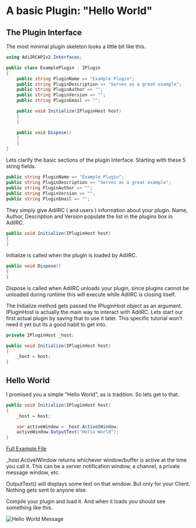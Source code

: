 # A basic Plugin: "Hello World"
## The Plugin Interface

The most minimal plugin skeleton looks a little bit like this.

```c#
using AdiIRCAPIv2.Interfaces;

public class ExamplePlugin : IPlugin
{
    public string PluginName => "Example Plugin";
    public string PluginDescription => "Serves as a great example";
    public string PluginAuthor => "";
    public string PluginVersion => "";
    public string PluginEmail => "";

    public void Initialize(IPluginHost host)
    {
    }

    public void Dispose()
    {
    }
}
```

Lets clarify the basic sections of the plugin Interface. Starting with these 5 string fields.

```c#
public string PluginName => "Example Plugin";
public string PluginDescription => "Serves as a great example";
public string PluginAuthor => "";
public string PluginVersion => "";
public string PluginEmail => "";
```


They simply give AdiIRC ( and users ) information about your plugin. Name, Author, Description and Version populate the list in the plugins box in AdiIRC.

```c#
public void Initialize(IPluginHost host)
{
}
```

Initialize is called when the plugin is loaded by AdiIRC.

```c#
public void Dispose()
{
}
```

Dispose is called when AdiIRC unloads your plugin, since plugins cannot be unloaded during runtime this will execute while AdiIRC is closing itself.

The Initialize method gets passed the IPluginHost object as an argument. IPluginHost is actually the main way to interact with AdiIRC. Lets start our first actual plugin by saving that to use it later. This specific tutorial won't need it yet but its a good habit to get into.

```c#
private IPluginHost _host;

public void Initialize(IPluginHost host)
{
    _host = host;
}
```
## Hello World

I promised you a simple "Hello World", as is tradition. So lets get to that.

```c#
public void Initialize(IPluginHost host)
{
    _host = host;

    var activeWindow = _host.ActiveIWindow;
    activeWindow.OutputText("Hello World");            
}
```

[Full Example File](Chapter_1/Hello_World.cs)

_host.ActiveIWindow returns whichever window/buffer is active at the time you call it. This can be a server notification window, a channel, a private message window, etc.

OutputText() will displays some text on that window. But only for your Client. Nothing gets sent to anyone else.

Compile your plugin and load it. And when it loads you should see something like this.

![Hello World Message](http://i.imgur.com/yg0Z7Or.png "Hello World Message" )